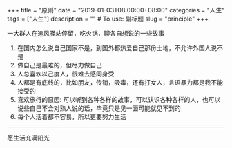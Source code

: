 +++
title = "原则"
date = "2019-01-03T08:00:00+08:00"
categories = "人生"
tags = ["人生"]
description = "" # To use: 副标题
slug = "principle"
+++

<p class="description"></p>

一大群人在追风驿站停留，吃火锅，聊各自想说的一些故事

1. 在国内怎么说自己国家不是，到国外都热爱自己那份土地，不允许外国人说不是
2. 做自己是最难的，但尽力做自己
3. 人总喜欢以己度人，很难去感同身受
4. 人都是有底线的，比如朋友，传销，吸毒，还有打女人，言语暴力都是我不能接受的
5. 喜欢旅行的原因: 可以听到各种各样的故事，可以认识各种各样的人，也可以说些自己不会对熟人说的话，毕竟只是见一面可能就见不到的
6. 每个人活着都不容易，所以更要努力生活
---
愿生活充满阳光

